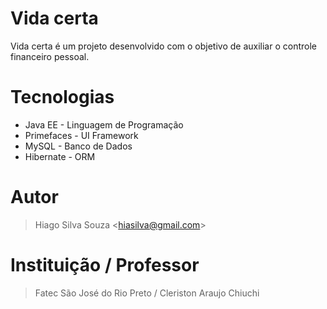 # Vida certa
Vida certa é um projeto desenvolvido com o objetivo de auxiliar o controle financeiro pessoal.

# Tecnologias
  - Java EE - Linguagem de Programação
  - Primefaces - UI Framework
  - MySQL - Banco de Dados
  - Hibernate - ORM

# Autor
> Hiago Silva Souza <<hiasilva@gmail.com>>

# Instituição / Professor
> Fatec São José do Rio Preto / Cleriston Araujo Chiuchi
